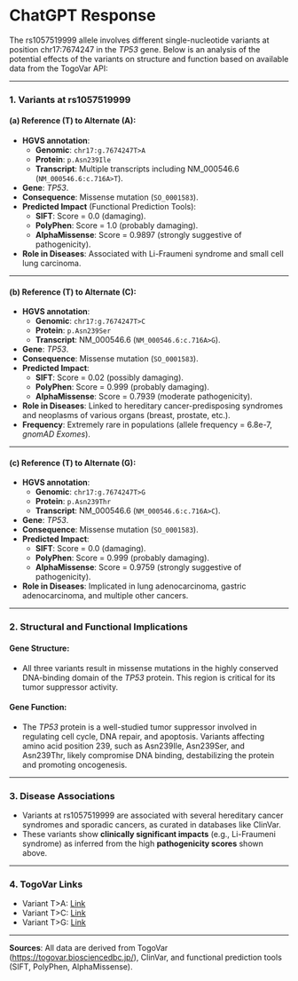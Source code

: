 # ChatGPT Response

The rs1057519999 allele involves different single-nucleotide variants at position chr17:7674247 in the *TP53* gene. Below is an analysis of the potential effects of the variants on structure and function based on available data from the TogoVar API:

---

### **1. Variants at rs1057519999**
#### (a) **Reference (T) to Alternate (A)**:
- **HGVS annotation**: 
  - **Genomic**: `chr17:g.7674247T>A`
  - **Protein**: `p.Asn239Ile`
  - **Transcript**: Multiple transcripts including NM_000546.6 (`NM_000546.6:c.716A>T`).
- **Gene**: *TP53*.
- **Consequence**: Missense mutation (`SO_0001583`).
- **Predicted Impact** (Functional Prediction Tools): 
  - **SIFT**: Score = 0.0 (damaging).
  - **PolyPhen**: Score = 1.0 (probably damaging).
  - **AlphaMissense**: Score = 0.9897 (strongly suggestive of pathogenicity).
- **Role in Diseases**: 
  Associated with Li-Fraumeni syndrome and small cell lung carcinoma.

---

#### (b) **Reference (T) to Alternate (C)**:
- **HGVS annotation**: 
  - **Genomic**: `chr17:g.7674247T>C`
  - **Protein**: `p.Asn239Ser`
  - **Transcript**: NM_000546.6 (`NM_000546.6:c.716A>G`).
- **Gene**: *TP53*.
- **Consequence**: Missense mutation (`SO_0001583`).
- **Predicted Impact**:
  - **SIFT**: Score = 0.02 (possibly damaging).
  - **PolyPhen**: Score = 0.999 (probably damaging).
  - **AlphaMissense**: Score = 0.7939 (moderate pathogenicity).
- **Role in Diseases**: 
  Linked to hereditary cancer-predisposing syndromes and neoplasms of various organs (breast, prostate, etc.).
- **Frequency**: Extremely rare in populations (allele frequency = 6.8e-7, *gnomAD Exomes*).

---

#### (c) **Reference (T) to Alternate (G)**:
- **HGVS annotation**: 
  - **Genomic**: `chr17:g.7674247T>G`
  - **Protein**: `p.Asn239Thr`
  - **Transcript**: NM_000546.6 (`NM_000546.6:c.716A>C`).
- **Gene**: *TP53*.
- **Consequence**: Missense mutation (`SO_0001583`).
- **Predicted Impact**:
  - **SIFT**: Score = 0.0 (damaging).
  - **PolyPhen**: Score = 0.999 (probably damaging).
  - **AlphaMissense**: Score = 0.9759 (strongly suggestive of pathogenicity).
- **Role in Diseases**: 
  Implicated in lung adenocarcinoma, gastric adenocarcinoma, and multiple other cancers.

---

### **2. Structural and Functional Implications**
#### **Gene Structure**:
- All three variants result in missense mutations in the highly conserved DNA-binding domain of the *TP53* protein. This region is critical for its tumor suppressor activity.
  
#### **Gene Function**:
- The *TP53* protein is a well-studied tumor suppressor involved in regulating cell cycle, DNA repair, and apoptosis. Variants affecting amino acid position 239, such as Asn239Ile, Asn239Ser, and Asn239Thr, likely compromise DNA binding, destabilizing the protein and promoting oncogenesis.

---

### **3. Disease Associations**
- Variants at rs1057519999 are associated with several hereditary cancer syndromes and sporadic cancers, as curated in databases like ClinVar.
- These variants show **clinically significant impacts** (e.g., Li-Fraumeni syndrome) as inferred from the high **pathogenicity scores** shown above.

---

### **4. TogoVar Links**
- Variant T>A: [Link](https://mgend.ncgm.go.jp/variant/info/SNV|hg38|chr17:7674247-7674247|gT>A)
- Variant T>C: [Link](https://mgend.ncgm.go.jp/variant/info/SNV|hg38|chr17:7674247-7674247|gT>C)
- Variant T>G: [Link](https://mgend.ncgm.go.jp/variant/info/SNV|hg38|chr17:7674247-7674247|gT>G)

---

**Sources**: All data are derived from TogoVar (https://togovar.biosciencedbc.jp/), ClinVar, and functional prediction tools (SIFT, PolyPhen, AlphaMissense).